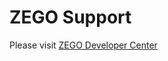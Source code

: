 # ZEGO Support
Please visit [ZEGO Developer Center](https://www.zego.im/html/document/#Application_Scenes/Instant_Audio)
